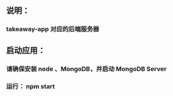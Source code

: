 ## 说明：
### takeaway-app 对应的后端服务器

## 启动应用：
### 请确保安装 node 、MongoDB，并启动 MongoDB Server
### 运行： npm start
